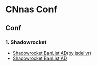 # CNnas Conf

## Conf
### 1. Shadowrocket

- [Shadowrocket BanList AD(by jsdelivr)](https://cdn.jsdelivr.net/gh/cnnas/conf/proxy/sr_banlist_ad.conf)
- [Shadowrocket BanList AD](https://raw.githubusercontent.com/cnnas/conf/master/proxy/sr_banlist_ad.conf)
